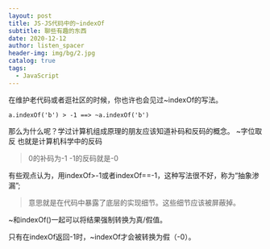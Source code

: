 ```yaml
---
layout: post
title: JS-JS代码中的~indexOf
subtitle: 聊些有趣的东西
date: 2020-12-12
author: listen_spacer
header-img: img/bg/2.jpg
catalog: true
tags:
  - JavaScript
---
```

在维护老代码或者逛社区的时候，你也许也会见过~indexOf的写法。

```
a.indexOf('b') > -1 ==> ~a.indexOf('b')
```

那么为什么呢？学过计算机组成原理的朋友应该知道补码和反码的概念。
~字位取反 也就是计算机科学中的反码

> 0的补码为-1
> -1的反码就是-0

有些观点认为，用indexOf>-1或者indexOf==-1，这种写法很不好，称为“抽象渗漏”;

> 意思就是在代码中暴露了底层的实现细节。这些细节应该被屏蔽掉。

~和indexOf()一起可以将结果强制转换为真/假值。

只有在indexOf返回-1时，~indexOf才会被转换为假（-0）。
